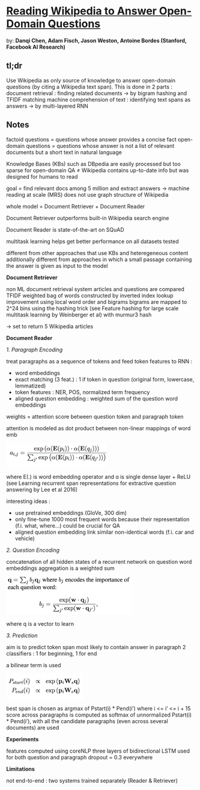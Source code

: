 # [Reading Wikipedia to Answer Open-Domain Questions](https://arxiv.org/pdf/1704.00051.pdf) 

by: **Danqi Chen, Adam Fisch, Jason Weston, Antoine Bordes (Stanford, Facebook AI Research)**

## tl;dr
Use Wikipedia as only source of knowledge to answer open-domain questions (by citing a Wikipedia text span). This is done in 2 parts : 
document retrieval : finding related documents   ->  by bigram hashing and TFIDF matching
machine comprehension of text : identifying text spans as answers   -> by multi-layered RNN

## Notes

factoid questions = questions whose answer provides a concise fact
open-domain questions = questions whose answer is not a list of relevant documents but a short text in natural language

Knowledge Bases (KBs) such as DBpedia are easily processed but too sparse for open-domain QA ≠ Wikipedia contains up-to-date info but was designed for humans to read

goal = find relevant docs among 5 million and extract answers -> machine reading at scale (MRS)
does not use graph structure of Wikipedia

whole model = Document Retriever + Document Reader

Document Retriever outperforms built-in Wikipedia search engine

Document Reader is state-of-the-art on SQuAD

multitask learning helps get better performance on all datasets tested

different from other approaches that use KBs and heteregeneous content additionally
different from approaches in which a small passage containing the answer is given as input to the model

**Document Retriever**

non ML document retrieval system
articles and questions are compared TFIDF weighted bag of words constructed by inverted index lookup
improvement using local word order and bigrams
bigrams are mapped to 2^24 bins using the hashing trick (see Feature hashing for large scale multitask learning by Weinberger et al) with murmur3 hash

-> set to return 5 Wikipedia articles

**Document Reader**

*1. Paragraph Encoding*

treat paragraphs as a sequence of tokens and feed token features to RNN :

* word embeddings
* exact matching (3 feat.) : 1 if token in question (original form, lowercase, lemmatized)
* token features : NER, POS, normalized term frequency
* aligned question embedding : weighted sum of the question word embeddings

weights = attention score between question token and paragraph token

attention is modeled as dot product between non-linear mappings of word emb

![](../imgs/drqa.png)
                                                      
where E(.) is word embedding operator and ɑ is single dense layer + ReLU (see Learning recurrent span representations for extractive question answering by Lee et al 2016)

interesting ideas :

* use pretrained embeddings (GloVe, 300 dim)
* only fine-tune 1000 most frequent words because their representation (f.i. what, where...) could be crucial for QA
* aligned question embedding link similar non-identical words (f.i. car and vehicle)

*2. Question Encoding*

concatenation of all hidden states of a recurrent network on question word embeddings
aggregation is a weighted sum 

![](../imgs/drqa2.png)

where q is a vector to learn

*3. Prediction*

aim is to predict token span most likely to contain answer in paragraph
2 classifiers : 1 for beginning, 1 for end

a bilinear term is used

![](../imgs/drqa3.png)

best span is chosen as argmax of Pstart(i) * Pend(i’) where i <= i’ <= i + 15
score across paragraphs is computed as softmax of unnormalized Pstart(i) * Pend(i’), with all the candidate paragraphs (even across several documents) are used

**Experiments**
 
features computed using coreNLP
three layers of bidirectional LSTM used for both question and paragraph
dropout = 0.3 everywhere

**Limitations**

not end-to-end : two systems trained separately (Reader & Retriever) 
